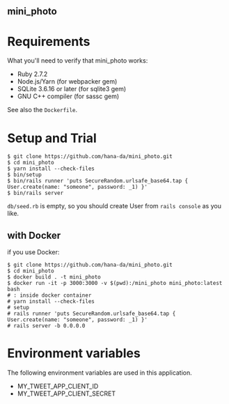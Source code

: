 mini_photo
----------

# Requirements

What you'll need to verify that mini_photo works:

* Ruby 2.7.2
* Node.js/Yarn (for webpacker gem)
* SQLite 3.6.16 or later (for sqlite3 gem)
* GNU C++ compiler (for sassc gem)

See also the `Dockerfile`.  

# Setup and Trial
    
    $ git clone https://github.com/hana-da/mini_photo.git
    $ cd mini_photo
    $ yarn install --check-files
    $ bin/setup
    $ bin/rails runner 'puts SecureRandom.urlsafe_base64.tap { User.create(name: "someone", password: _1) }'
    $ bin/rails server

`db/seed.rb` is empty, so you should create User from `rails console` as you like.

## with Docker

if you use Docker:

    $ git clone https://github.com/hana-da/mini_photo.git
    $ cd mini_photo
    $ docker build . -t mini_photo
    $ docker run -it -p 3000:3000 -v $(pwd):/mini_photo mini_photo:latest bash
    # : inside docker container
    # yarn install --check-files
    # setup
    # rails runner 'puts SecureRandom.urlsafe_base64.tap { User.create(name: "someone", password: _1) }'
    # rails server -b 0.0.0.0

# Environment variables

The following environment variables are used in this application.

- MY_TWEET_APP_CLIENT_ID
- MY_TWEET_APP_CLIENT_SECRET
